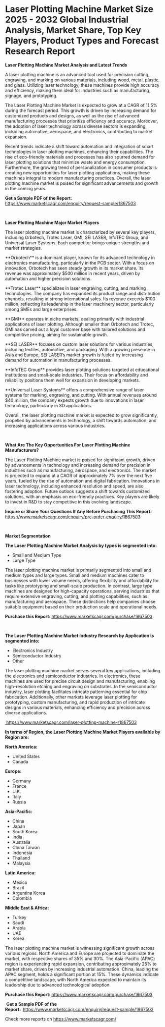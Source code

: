 <p><h1>Laser Plotting Machine Market Size 2025 - 2032 Global Industrial Analysis, Market Share, Top Key Players, Product Types and Forecast Research Report</h1></p><p><strong>Laser Plotting Machine Market Analysis and Latest Trends</strong></p>
<p><p>A laser plotting machine is an advanced tool used for precision cutting, engraving, and marking on various materials, including wood, metal, plastic, and glass. Utilizing laser technology, these machines provide high accuracy and efficiency, making them ideal for industries such as manufacturing, signage, and prototyping.</p><p>The Laser Plotting Machine Market is expected to grow at a CAGR of 11.5% during the forecast period. This growth is driven by increasing demand for customized products and designs, as well as the rise of advanced manufacturing processes that prioritize efficiency and accuracy. Moreover, the adoption of laser technology across diverse sectors is expanding, including automotive, aerospace, and electronics, contributing to market expansion.</p><p>Recent trends indicate a shift toward automation and integration of smart technologies in laser plotting machines, enhancing their capabilities. The rise of eco-friendly materials and processes has also spurred demand for laser plotting solutions that minimize waste and energy consumption. Furthermore, the growing trend of personalization in consumer products is creating new opportunities for laser plotting applications, making these machines integral to modern manufacturing practices. Overall, the laser plotting machine market is poised for significant advancements and growth in the coming years.</p></p>
<p><strong>Get a Sample PDF of the Report:&nbsp;</strong> <a href="https://www.marketscagr.com/enquiry/request-sample/1867503?utm_campaign=2453&utm_medium=2&utm_source=Github&utm_content=ia&utm_term=28022025&utm_id=laser-plotting-machine">https://www.marketscagr.com/enquiry/request-sample/1867503</a></p>
<p>&nbsp;</p>
<p><strong>Laser Plotting Machine Major Market Players</strong></p>
<p><p>The laser plotting machine market is characterized by several key players, including Orbotech, Trotec Laser, GMI, SEI LASER, InfoTEC Group, and Universal Laser Systems. Each competitor brings unique strengths and market strategies.</p><p>**Orbotech** is a dominant player, known for its advanced technology in electronics manufacturing, particularly in the PCB sector. With a focus on innovation, Orbotech has seen steady growth in its market share. Its revenue was approximately $500 million in recent years, driven by automation and higher precision solutions.</p><p>**Trotec Laser** specializes in laser engraving, cutting, and marking technologies. The company has expanded its product range and distribution channels, resulting in strong international sales. Its revenue exceeds $100 million, reflecting its leadership in the laser machinery sector, particularly among SMEs and large enterprises.</p><p>**GMI** operates in niche markets, dealing primarily with industrial applications of laser plotting. Although smaller than Orbotech and Trotec, GMI has carved out a loyal customer base with tailored solutions and competitive pricing, aiming for sustainable growth.</p><p>**SEI LASER** focuses on custom laser solutions for various industries, including textiles, automotive, and packaging. With a growing presence in Asia and Europe, SEI LASER’s market growth is fueled by increasing demand for automation in manufacturing processes.</p><p>**InfoTEC Group** provides laser plotting solutions targeted at educational institutions and small-scale industries. Their focus on affordability and reliability positions them well for expansion in developing markets.</p><p>**Universal Laser Systems** offers a comprehensive range of laser systems for marking, engraving, and cutting. With annual revenues around $40 million, the company expects growth due to innovations in laser technology, particularly in 3D applications.</p><p>Overall, the laser plotting machine market is expected to grow significantly, propelled by advancements in technology, a shift towards automation, and increasing applications across various industries.</p></p>
<p>&nbsp;</p>
<p><strong>What Are The Key Opportunities For Laser Plotting Machine Manufacturers?</strong></p>
<p><p>The Laser Plotting Machine market is poised for significant growth, driven by advancements in technology and increasing demand for precision in industries such as manufacturing, aerospace, and electronics. The market is projected to expand at a CAGR of approximately 7% over the next five years, fueled by the rise of automation and digital fabrication. Innovations in laser technology, including enhanced resolution and speed, are also fostering adoption. Future outlook suggests a shift towards customized solutions, with an emphasis on eco-friendly practices. Key players are likely to invest in R&D to stay competitive in this evolving landscape.</p></p>
<p><strong>Inquire or Share Your Questions If Any Before Purchasing This Report:</strong> <a href="https://www.marketscagr.com/enquiry/pre-order-enquiry/1867503?utm_campaign=2453&utm_medium=2&utm_source=Github&utm_content=ia&utm_term=28022025&utm_id=laser-plotting-machine">https://www.marketscagr.com/enquiry/pre-order-enquiry/1867503</a></p>
<p>&nbsp;</p>
<p><strong>Market Segmentation</strong></p>
<p><strong>The Laser Plotting Machine Market Analysis by types is segmented into:</strong></p>
<p><ul><li>Small and Medium Type</li><li>Large Type</li></ul></p>
<p><p>The laser plotting machine market is primarily segmented into small and medium types and large types. Small and medium machines cater to businesses with lower volume needs, offering flexibility and affordability for tasks like prototyping and small-scale production. In contrast, large type machines are designed for high-capacity operations, serving industries that require extensive engraving, cutting, and plotting capabilities, such as manufacturing and aerospace. These distinctions help companies choose suitable equipment based on their production scale and operational needs.</p></p>
<p><strong>Purchase this Report:&nbsp;</strong><a href="https://www.marketscagr.com/purchase/1867503?utm_campaign=2453&utm_medium=2&utm_source=Github&utm_content=ia&utm_term=28022025&utm_id=laser-plotting-machine">https://www.marketscagr.com/purchase/1867503</a></p>
<p>&nbsp;</p>
<p><strong>The Laser Plotting Machine Market Industry Research by Application is segmented into:</strong></p>
<p><ul><li>Electronics Industry</li><li>Semiconductor Industry</li><li>Other</li></ul></p>
<p><p>The laser plotting machine market serves several key applications, including the electronics and semiconductor industries. In electronics, these machines are used for precise circuit design and manufacturing, enabling high-resolution etching and engraving on substrates. In the semiconductor industry, laser plotting facilitates intricate patterning essential for chip fabrication. Additionally, other markets leverage laser plotting for prototyping, custom manufacturing, and rapid production of intricate designs in various materials, enhancing efficiency and precision across diverse applications.</p></p>
<p><a href="https://www.marketscagr.com/laser-plotting-machine-r1867503?utm_campaign=2453&utm_medium=2&utm_source=Github&utm_content=ia&utm_term=28022025&utm_id=laser-plotting-machine">&nbsp;https://www.marketscagr.com/laser-plotting-machine-r1867503</a></p>
<p><strong>In terms of Region, the Laser Plotting Machine Market Players available by Region are:</strong></p>
<p>
    <p> <strong> North America: </strong>
        <ul>
            <li>United States</li>
            <li>Canada</li>
        </ul>
        </p> 
    <p> <strong> Europe: </strong>
        <ul>
            <li>Germany</li>
            <li>France</li>
            <li>U.K.</li>
            <li>Italy</li>
            <li>Russia</li>
        </ul>
        </p> 
    <p> <strong> Asia-Pacific: </strong>
        <ul>
            <li>China</li>
            <li>Japan</li>
            <li>South Korea</li>
            <li>India</li>
            <li>Australia</li>
            <li>China Taiwan</li>
            <li>Indonesia</li>
            <li>Thailand</li>
            <li>Malaysia</li>
        </ul>
        </p> 
    <p> <strong> Latin America: </strong>
        <ul>
            <li>Mexico</li>
            <li>Brazil</li>
            <li>Argentina Korea</li>
            <li>Colombia</li>
        </ul>
        </p> 
    <p> <strong> Middle East & Africa: </strong>
        <ul>
            <li>Turkey</li>
            <li>Saudi</li>
            <li>Arabia</li>
            <li>UAE</li>
            <li>Korea</li>
        </ul>
    </p>
    </p>
<p><p>The laser plotting machine market is witnessing significant growth across various regions. North America and Europe are projected to dominate the market, with respective shares of 35% and 30%. The Asia-Pacific (APAC) region is experiencing rapid expansion, contributing approximately 25% to market share, driven by increasing industrial automation. China, leading the APAC segment, holds a significant portion at 15%. These dynamics indicate a competitive landscape, with North America expected to maintain its leadership due to advanced technological adoption.</p></p>
<p><strong>Purchase this Report: </strong><a href="https://www.marketscagr.com/purchase/1867503?utm_campaign=2453&utm_medium=2&utm_source=Github&utm_content=ia&utm_term=28022025&utm_id=laser-plotting-machine">https://www.marketscagr.com/purchase/1867503</a></p>
<p>&nbsp;<strong>Get a Sample PDF of the Report:&nbsp;&nbsp;</strong><a href="https://www.marketscagr.com/enquiry/request-sample/1867503?utm_campaign=2453&utm_medium=2&utm_source=Github&utm_content=ia&utm_term=28022025&utm_id=laser-plotting-machine">https://www.marketscagr.com/enquiry/request-sample/1867503</a></p>
<p><strong></strong></p>
<p>Check more reports on <a href="https://www.marketscagr.com/?utm_campaign=2453&utm_medium=2&utm_source=Github&utm_content=ia&utm_term=28022025&utm_id=laser-plotting-machine">https://www.marketscagr.com/</a></p>